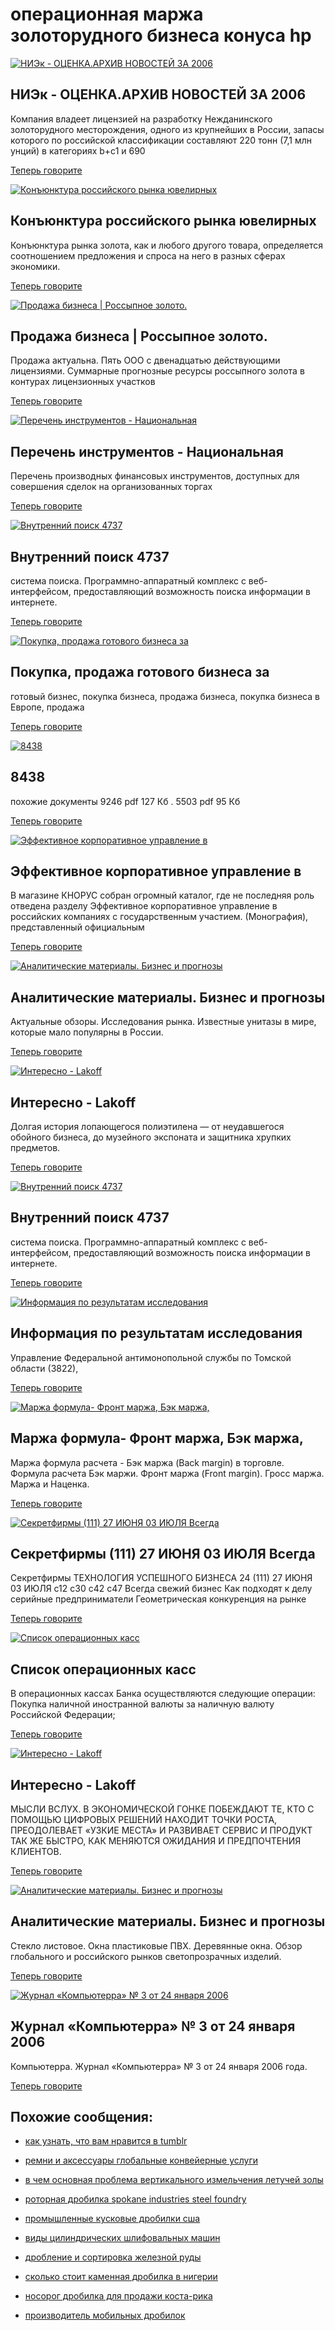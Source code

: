 # операционная маржа золоторудного бизнеса конуса hp
<a href="https://mnn.zoosnet.net/LR/Chatpre.aspx?id=MNN94995150&p=https://ateliertankink.nl/" target="_blank">![НИЭк - ОЦЕНКА.АРХИВ НОВОСТЕЙ ЗА 2006 ](https://github.com/aggregatecrushing/img/raw/main/290.jpg)</a>
## НИЭк - ОЦЕНКА.АРХИВ НОВОСТЕЙ ЗА 2006 
Компания владеет лицензией на разработку Нежданинского золоторудного месторождения, одного из крупнейших в России, запасы которого по российской классификации составляют 220 тонн (7,1 млн унций) в категориях b+c1 и 690 
<a href="https://mnn.zoosnet.net/LR/Chatpre.aspx?id=MNN94995150&p=https://ateliertankink.nl/" target="_blank">Теперь говорите</a>
<a href="https://mnn.zoosnet.net/LR/Chatpre.aspx?id=MNN94995150&p=https://ateliertankink.nl/" target="_blank">![Конъюнктура российского рынка ювелирных ](https://github.com/aggregatecrushing/img/raw/main/708.jpg)</a>
## Конъюнктура российского рынка ювелирных 
Конъюнктура рынка золота, как и любого другого товара, определяется соотношением предложения и спроса на него в разных сферах экономики.
<a href="https://mnn.zoosnet.net/LR/Chatpre.aspx?id=MNN94995150&p=https://ateliertankink.nl/" target="_blank">Теперь говорите</a>
<a href="https://mnn.zoosnet.net/LR/Chatpre.aspx?id=MNN94995150&p=https://ateliertankink.nl/" target="_blank">![Продажа бизнеса | Россыпное золото. ](https://github.com/aggregatecrushing/img/raw/main/233.jpg)</a>
## Продажа бизнеса | Россыпное золото. 
Продажа актуальна. Пять ООО с двенадцатью действующими лицензиями. Суммарные прогнозные ресурсы россыпного золота в контурах лицензионных участков
<a href="https://mnn.zoosnet.net/LR/Chatpre.aspx?id=MNN94995150&p=https://ateliertankink.nl/" target="_blank">Теперь говорите</a>
<a href="https://mnn.zoosnet.net/LR/Chatpre.aspx?id=MNN94995150&p=https://ateliertankink.nl/" target="_blank">![Перечень инструментов - Национальная ](https://github.com/aggregatecrushing/img/raw/main/635.jpg)</a>
## Перечень инструментов - Национальная 
Перечень производных финансовых инструментов, доступных для совершения сделок на организованных торгах
<a href="https://mnn.zoosnet.net/LR/Chatpre.aspx?id=MNN94995150&p=https://ateliertankink.nl/" target="_blank">Теперь говорите</a>
<a href="https://mnn.zoosnet.net/LR/Chatpre.aspx?id=MNN94995150&p=https://ateliertankink.nl/" target="_blank">![Внутренний поиск 4737](https://github.com/aggregatecrushing/img/raw/main/512.jpg)</a>
## Внутренний поиск 4737
cистема поиска. Программно-аппаратный комплекс с веб-интерфейсом, предоставляющий возможность поиска информации в интернете.
<a href="https://mnn.zoosnet.net/LR/Chatpre.aspx?id=MNN94995150&p=https://ateliertankink.nl/" target="_blank">Теперь говорите</a>
<a href="https://mnn.zoosnet.net/LR/Chatpre.aspx?id=MNN94995150&p=https://ateliertankink.nl/" target="_blank">![Покупка, продажа готового бизнеса за ](https://github.com/aggregatecrushing/img/raw/main/477.jpg)</a>
## Покупка, продажа готового бизнеса за 
готовый бизнес, покупка бизнеса, продажа бизнеса, покупка бизнеса в Европе, продажа 
<a href="https://mnn.zoosnet.net/LR/Chatpre.aspx?id=MNN94995150&p=https://ateliertankink.nl/" target="_blank">Теперь говорите</a>
<a href="https://mnn.zoosnet.net/LR/Chatpre.aspx?id=MNN94995150&p=https://ateliertankink.nl/" target="_blank">![8438](https://github.com/aggregatecrushing/img/raw/main/26.jpg)</a>
## 8438
похожие документы 9246 pdf 127 Кб . 5503 pdf 95 Кб
<a href="https://mnn.zoosnet.net/LR/Chatpre.aspx?id=MNN94995150&p=https://ateliertankink.nl/" target="_blank">Теперь говорите</a>
<a href="https://mnn.zoosnet.net/LR/Chatpre.aspx?id=MNN94995150&p=https://ateliertankink.nl/" target="_blank">![Эффективное корпоративное управление в ](https://github.com/aggregatecrushing/img/raw/main/165.jpg)</a>
## Эффективное корпоративное управление в 
В магазине КНОРУС собран огромный каталог, где не последняя роль отведена разделу Эффективное корпоративное управление в российских компаниях с государственным участием. (Монография), представленный официальным 
<a href="https://mnn.zoosnet.net/LR/Chatpre.aspx?id=MNN94995150&p=https://ateliertankink.nl/" target="_blank">Теперь говорите</a>
<a href="https://mnn.zoosnet.net/LR/Chatpre.aspx?id=MNN94995150&p=https://ateliertankink.nl/" target="_blank">![Аналитические материалы. Бизнес и прогнозы ](https://github.com/aggregatecrushing/img/raw/main/730.jpg)</a>
## Аналитические материалы. Бизнес и прогнозы 
Актуальные обзоры. Исследования рынка. Известные унитазы в мире, которые мало популярны в России.
<a href="https://mnn.zoosnet.net/LR/Chatpre.aspx?id=MNN94995150&p=https://ateliertankink.nl/" target="_blank">Теперь говорите</a>
<a href="https://mnn.zoosnet.net/LR/Chatpre.aspx?id=MNN94995150&p=https://ateliertankink.nl/" target="_blank">![Интересно - Lakoff](https://github.com/aggregatecrushing/img/raw/main/404.jpg)</a>
## Интересно - Lakoff
Долгая история лопающегося полиэтилена — от неудавшегося обойного бизнеса, до музейного экспоната и защитника хрупких предметов.
<a href="https://mnn.zoosnet.net/LR/Chatpre.aspx?id=MNN94995150&p=https://ateliertankink.nl/" target="_blank">Теперь говорите</a>
<a href="https://mnn.zoosnet.net/LR/Chatpre.aspx?id=MNN94995150&p=https://ateliertankink.nl/" target="_blank">![Внутренний поиск 4737](https://github.com/aggregatecrushing/img/raw/main/702.jpg)</a>
## Внутренний поиск 4737
cистема поиска. Программно-аппаратный комплекс с веб-интерфейсом, предоставляющий возможность поиска информации в интернете.
<a href="https://mnn.zoosnet.net/LR/Chatpre.aspx?id=MNN94995150&p=https://ateliertankink.nl/" target="_blank">Теперь говорите</a>
<a href="https://mnn.zoosnet.net/LR/Chatpre.aspx?id=MNN94995150&p=https://ateliertankink.nl/" target="_blank">![Информация по результатам исследования ](https://github.com/aggregatecrushing/img/raw/main/462.jpg)</a>
## Информация по результатам исследования 
Управление Федеральной антимонопольной службы по Томской области (3822),
<a href="https://mnn.zoosnet.net/LR/Chatpre.aspx?id=MNN94995150&p=https://ateliertankink.nl/" target="_blank">Теперь говорите</a>
<a href="https://mnn.zoosnet.net/LR/Chatpre.aspx?id=MNN94995150&p=https://ateliertankink.nl/" target="_blank">![Маржа формула- Фронт маржа, Бэк маржа, ](https://github.com/aggregatecrushing/img/raw/main/349.jpg)</a>
## Маржа формула- Фронт маржа, Бэк маржа, 
Маржа формула расчета - Бэк маржа (Back margin) в торговле. Формула расчета Бэк маржи. Фронт маржа (Front margin). Гросс маржа. Маржа и Наценка.
<a href="https://mnn.zoosnet.net/LR/Chatpre.aspx?id=MNN94995150&p=https://ateliertankink.nl/" target="_blank">Теперь говорите</a>
<a href="https://mnn.zoosnet.net/LR/Chatpre.aspx?id=MNN94995150&p=https://ateliertankink.nl/" target="_blank">![Секретфирмы (111) 27 ИЮНЯ 03 ИЮЛЯ Всегда ](https://github.com/aggregatecrushing/img/raw/main/11.jpg)</a>
## Секретфирмы (111) 27 ИЮНЯ 03 ИЮЛЯ Всегда 
Секретфирмы ТEХНОЛОГИЯ УСПЕШНОГО БИЗНЕСА 24 (111) 27 ИЮНЯ 03 ИЮЛЯ c12 c30 c42 c47 Всегда свежий бизнес Как подходят к делу серийные предприниматели Геометрическая конкуренция на рынке
<a href="https://mnn.zoosnet.net/LR/Chatpre.aspx?id=MNN94995150&p=https://ateliertankink.nl/" target="_blank">Теперь говорите</a>
<a href="https://mnn.zoosnet.net/LR/Chatpre.aspx?id=MNN94995150&p=https://ateliertankink.nl/" target="_blank">![Список операционных касс](https://github.com/aggregatecrushing/img/raw/main/480.jpg)</a>
## Список операционных касс
В операционных кассах Банка осуществляются следующие операции: Покупка наличной иностранной валюты за наличную валюту Российской Федерации;
<a href="https://mnn.zoosnet.net/LR/Chatpre.aspx?id=MNN94995150&p=https://ateliertankink.nl/" target="_blank">Теперь говорите</a>
<a href="https://mnn.zoosnet.net/LR/Chatpre.aspx?id=MNN94995150&p=https://ateliertankink.nl/" target="_blank">![Интересно - Lakoff](https://github.com/aggregatecrushing/img/raw/main/67.jpg)</a>
## Интересно - Lakoff
МЫСЛИ ВСЛУХ. В ЭКОНОМИЧЕСКОЙ ГОНКЕ ПОБЕЖДАЮТ ТЕ, КТО С ПОМОЩЬЮ ЦИФРОВЫХ РЕШЕНИЙ НАХОДИТ ТОЧКИ РОСТА, ПРЕОДОЛЕВАЕТ «УЗКИЕ МЕСТА» И РАЗВИВАЕТ СЕРВИС И ПРОДУКТ ТАК ЖЕ БЫСТРО, КАК МЕНЯЮТСЯ ОЖИДАНИЯ И ПРЕДПОЧТЕНИЯ КЛИЕНТОВ.
<a href="https://mnn.zoosnet.net/LR/Chatpre.aspx?id=MNN94995150&p=https://ateliertankink.nl/" target="_blank">Теперь говорите</a>
<a href="https://mnn.zoosnet.net/LR/Chatpre.aspx?id=MNN94995150&p=https://ateliertankink.nl/" target="_blank">![Аналитические материалы. Бизнес и прогнозы ](https://github.com/aggregatecrushing/img/raw/main/216.jpg)</a>
## Аналитические материалы. Бизнес и прогнозы 
Стекло листовое. Окна пластиковые ПВХ. Деревянные окна. Обзор глобального и российского рынков светопрозрачных изделий.
<a href="https://mnn.zoosnet.net/LR/Chatpre.aspx?id=MNN94995150&p=https://ateliertankink.nl/" target="_blank">Теперь говорите</a>
<a href="https://mnn.zoosnet.net/LR/Chatpre.aspx?id=MNN94995150&p=https://ateliertankink.nl/" target="_blank">![Журнал «Компьютерра» № 3 от 24 января 2006 ](https://github.com/aggregatecrushing/img/raw/main/533.jpg)</a>
## Журнал «Компьютерра» № 3 от 24 января 2006 
Компьютерра. Журнал «Компьютерра» № 3 от 24 января 2006 года.
<a href="https://mnn.zoosnet.net/LR/Chatpre.aspx?id=MNN94995150&p=https://ateliertankink.nl/" target="_blank">Теперь говорите</a>
## Похожие сообщения:
* [как узнать, что вам нравится в tumblr](%D0%BA%D0%B0%D0%BA%20%D1%83%D0%B7%D0%BD%D0%B0%D1%82%D1%8C%2C%20%D1%87%D1%82%D0%BE%20%D0%B2%D0%B0%D0%BC%20%D0%BD%D1%80%D0%B0%D0%B2%D0%B8%D1%82%D1%81%D1%8F%20%D0%B2%20tumblr.md)
* [ремни и аксессуары глобальные конвейерные услуги](%D1%80%D0%B5%D0%BC%D0%BD%D0%B8%20%D0%B8%20%D0%B0%D0%BA%D1%81%D0%B5%D1%81%D1%81%D1%83%D0%B0%D1%80%D1%8B%20%D0%B3%D0%BB%D0%BE%D0%B1%D0%B0%D0%BB%D1%8C%D0%BD%D1%8B%D0%B5%20%D0%BA%D0%BE%D0%BD%D0%B2%D0%B5%D0%B9%D0%B5%D1%80%D0%BD%D1%8B%D0%B5%20%D1%83%D1%81%D0%BB%D1%83%D0%B3%D0%B8.md)
* [в чем основная проблема вертикального измельчения летучей золы](%D0%B2%20%D1%87%D0%B5%D0%BC%20%D0%BE%D1%81%D0%BD%D0%BE%D0%B2%D0%BD%D0%B0%D1%8F%20%D0%BF%D1%80%D0%BE%D0%B1%D0%BB%D0%B5%D0%BC%D0%B0%20%D0%B2%D0%B5%D1%80%D1%82%D0%B8%D0%BA%D0%B0%D0%BB%D1%8C%D0%BD%D0%BE%D0%B3%D0%BE%20%D0%B8%D0%B7%D0%BC%D0%B5%D0%BB%D1%8C%D1%87%D0%B5%D0%BD%D0%B8%D1%8F%20%D0%BB%D0%B5%D1%82%D1%83%D1%87%D0%B5%D0%B9%20%D0%B7%D0%BE%D0%BB%D1%8B.md)
* [роторная дробилка spokane industries steel foundry](%D1%80%D0%BE%D1%82%D0%BE%D1%80%D0%BD%D0%B0%D1%8F%20%D0%B4%D1%80%D0%BE%D0%B1%D0%B8%D0%BB%D0%BA%D0%B0%20spokane%20industries%20steel%20foundry.md)
* [промышленные кусковые дробилки сша](%D0%BF%D1%80%D0%BE%D0%BC%D1%8B%D1%88%D0%BB%D0%B5%D0%BD%D0%BD%D1%8B%D0%B5%20%D0%BA%D1%83%D1%81%D0%BA%D0%BE%D0%B2%D1%8B%D0%B5%20%D0%B4%D1%80%D0%BE%D0%B1%D0%B8%D0%BB%D0%BA%D0%B8%20%D1%81%D1%88%D0%B0.md)
* [виды цилиндрических шлифовальных машин](%D0%B2%D0%B8%D0%B4%D1%8B%20%D1%86%D0%B8%D0%BB%D0%B8%D0%BD%D0%B4%D1%80%D0%B8%D1%87%D0%B5%D1%81%D0%BA%D0%B8%D1%85%20%D1%88%D0%BB%D0%B8%D1%84%D0%BE%D0%B2%D0%B0%D0%BB%D1%8C%D0%BD%D1%8B%D1%85%20%D0%BC%D0%B0%D1%88%D0%B8%D0%BD.md)
* [дробление и сортировка железной руды](%D0%B4%D1%80%D0%BE%D0%B1%D0%BB%D0%B5%D0%BD%D0%B8%D0%B5%20%D0%B8%20%D1%81%D0%BE%D1%80%D1%82%D0%B8%D1%80%D0%BE%D0%B2%D0%BA%D0%B0%20%D0%B6%D0%B5%D0%BB%D0%B5%D0%B7%D0%BD%D0%BE%D0%B9%20%D1%80%D1%83%D0%B4%D1%8B.md)
* [сколько стоит каменная дробилка в нигерии](%D1%81%D0%BA%D0%BE%D0%BB%D1%8C%D0%BA%D0%BE%20%D1%81%D1%82%D0%BE%D0%B8%D1%82%20%D0%BA%D0%B0%D0%BC%D0%B5%D0%BD%D0%BD%D0%B0%D1%8F%20%D0%B4%D1%80%D0%BE%D0%B1%D0%B8%D0%BB%D0%BA%D0%B0%20%D0%B2%20%D0%BD%D0%B8%D0%B3%D0%B5%D1%80%D0%B8%D0%B8.md)
* [носорог дробилка для продажи коста-рика](%D0%BD%D0%BE%D1%81%D0%BE%D1%80%D0%BE%D0%B3%20%D0%B4%D1%80%D0%BE%D0%B1%D0%B8%D0%BB%D0%BA%D0%B0%20%D0%B4%D0%BB%D1%8F%20%D0%BF%D1%80%D0%BE%D0%B4%D0%B0%D0%B6%D0%B8%20%D0%BA%D0%BE%D1%81%D1%82%D0%B0-%D1%80%D0%B8%D0%BA%D0%B0.md)
* [производитель мобильных дробилок](%D0%BF%D1%80%D0%BE%D0%B8%D0%B7%D0%B2%D0%BE%D0%B4%D0%B8%D1%82%D0%B5%D0%BB%D1%8C%20%D0%BC%D0%BE%D0%B1%D0%B8%D0%BB%D1%8C%D0%BD%D1%8B%D1%85%20%D0%B4%D1%80%D0%BE%D0%B1%D0%B8%D0%BB%D0%BE%D0%BA.md)
